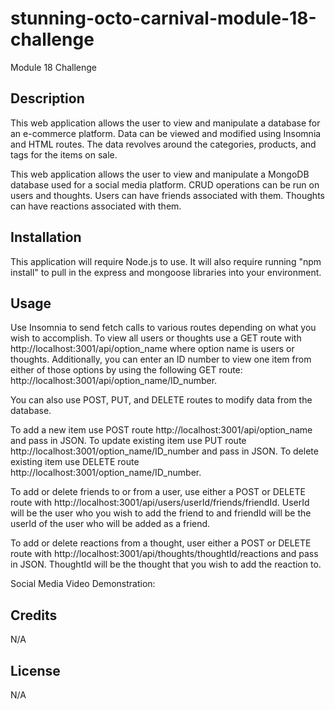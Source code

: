 # stunning-octo-carnival-module-18-challenge
Module 18 Challenge

## Description

This web application allows the user to view and manipulate a database for an e-commerce platform.  Data can be viewed and modified using Insomnia and HTML routes.  The data revolves around the categories, products, and tags for the items on sale.

This web application allows the user to view and manipulate a MongoDB database used for a social media platform.  CRUD operations can be run on users and thoughts.  Users can have friends associated with them.  Thoughts can have reactions associated with them.

## Installation

This application will require Node.js to use.  It will also require running "npm install" to pull in the express and mongoose libraries into your environment.

## Usage

Use Insomnia to send fetch calls to various routes depending on what you wish to accomplish.  To view all users or thoughts use a GET route with http://localhost:3001/api/option_name where option name is users or thoughts.  Additionally, you can enter an ID number to view one item from either of those options by using the following GET route: http://localhost:3001/api/option_name/ID_number.

You can also use POST, PUT, and DELETE routes to modify data from the database.

To add a new item use POST route http://localhost:3001/api/option_name and pass in JSON.
To update existing item use PUT route http://localhost:3001/option_name/ID_number and pass in JSON.
To delete existing item use DELETE route http://localhost:3001/option_name/ID_number.

To add or delete friends to or from a user, use either a POST or DELETE route with http://localhost:3001/api/users/userId/friends/friendId.  UserId will be the user who you wish to add the friend to and friendId will be the userId of the user who will be added as a friend.

To add or delete reactions from a thought, user either a POST or DELETE route with http://localhost:3001/api/thoughts/thoughtId/reactions and pass in JSON.  ThoughtId will be the thought that you wish to add the reaction to.

Social Media Video Demonstration: 

## Credits

N/A

## License

N/A